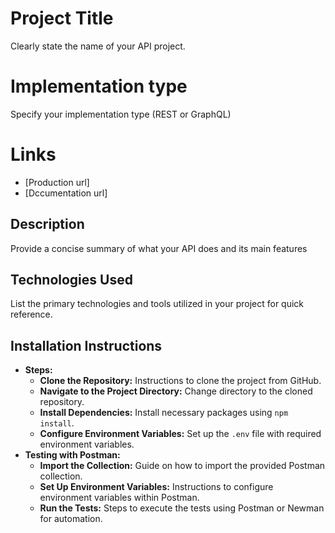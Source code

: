 # Project Title
Clearly state the name of your API project.

# Implementation type
Specify your implementation type (REST or GraphQL) 

# Links 
- [Production url]
- [Dccumentation url]

## Description
Provide a concise summary of what your API does and its main features

## Technologies Used
List the primary technologies and tools utilized in your project for quick reference.

## Installation Instructions
   - **Steps:**
     - **Clone the Repository:** Instructions to clone the project from GitHub.
     - **Navigate to the Project Directory:** Change directory to the cloned repository.
     - **Install Dependencies:** Install necessary packages using `npm install`.
     - **Configure Environment Variables:** Set up the `.env` file with required environment variables.
   - **Testing with Postman:**
     - **Import the Collection:** Guide on how to import the provided Postman collection.
     - **Set Up Environment Variables:** Instructions to configure environment variables within Postman.
     - **Run the Tests:** Steps to execute the tests using Postman or Newman for automation.